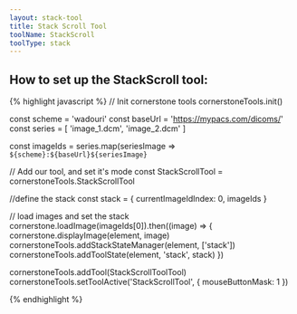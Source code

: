 ```yaml
---
layout: stack-tool
title: Stack Scroll Tool
toolName: StackScroll
toolType: stack
---
```



<h2 class="title is-2">How to set up the StackScroll tool:</h2>

{% highlight javascript %}
// Init cornerstone tools
cornerstoneTools.init()

const scheme = 'wadouri'
const baseUrl = 'https://mypacs.com/dicoms/'
const series = [
    'image_1.dcm',
    'image_2.dcm'
]

const imageIds = series.map(seriesImage => `${scheme}:${baseUrl}${seriesImage}`

// Add our tool, and set it's mode
const StackScrollTool = cornerstoneTools.StackScrollTool

//define the stack
const stack = {
  currentImageIdIndex: 0,
  imageIds
}

// load images and set the stack
cornerstone.loadImage(imageIds[0]).then((image) => {
  cornerstone.displayImage(element, image)
  cornerstoneTools.addStackStateManager(element, ['stack'])
  cornerstoneTools.addToolState(element, 'stack', stack)
})

cornerstoneTools.addTool(StackScrollToolTool)
cornerstoneTools.setToolActive('StackScrollTool', { mouseButtonMask: 1 })

{% endhighlight %}
